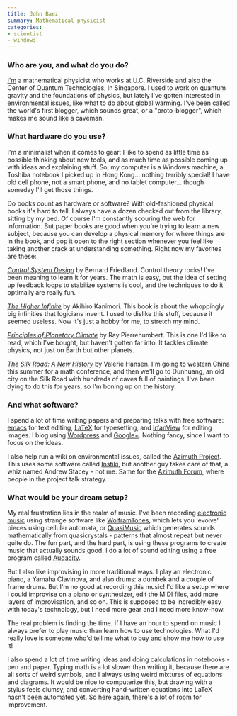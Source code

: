 ```yaml
---
title: John Baez
summary: Mathematical physicist
categories:
- scientist
- windows
---
```


### Who are you, and what do you do?

[I'm](http://johncarlosbaez.wordpress.com/ "John's weblog.") a mathematical physicist who works at U.C. Riverside and also the Center of Quantum Technologies, in Singapore. I used to work on quantum gravity and the foundations of physics, but lately I've gotten interested in environmental issues, like what to do about global warming. I've been called the world's first blogger, which sounds great, or a "proto-blogger", which makes me sound like a caveman.

### What hardware do you use?

I'm a minimalist when it comes to gear: I like to spend as little time as possible thinking about new tools, and as much time as possible coming up with ideas and explaining stuff. So, my computer is a Windows machine, a Toshiba notebook I picked up in Hong Kong... nothing terribly special! I have old cell phone, not a smart phone, and no tablet computer... though someday I'll get those things.

Do books count as hardware or software? With old-fashioned physical books it's hard to tell. I always have a dozen checked out from the library, sitting by my bed. Of course I'm constantly scouring the web for information. But paper books are good when you're trying to learn a new subject, because you can develop a physical memory for where things are in the book, and pop it open to the right section whenever you feel like taking another crack at understanding something. Right now my favorites are these:

[*Control System Design*](http://www.amazon.com/Control-System-Design-Introduction-ebook/dp/B008TVLNI0/ "'Control System Design' on Amazon.") by Bernard Friedland. Control theory rocks! I've been meaning to learn it for years. The math is easy, but the idea of setting up feedback loops to stabilize systems is cool, and the techniques to do it optimally are really fun.

[*The Higher Infinite*](http://www.amazon.com/Higher-Infinite-Beginnings-Monographs-Mathematics/dp/3540888667/ "'The Higher Infinite' on Amazon.") by Akihiro Kanimori. This book is about the whoppingly big infinities that logicians invent. I used to dislike this stuff, because it seemed useless. Now it's just a hobby for me, to stretch my mind.

[*Principles of Planetary Climate*](http://www.amazon.com/Principles-Planetary-Climate-Raymond-Pierrehumbert/dp/0521865565/ "'Principles of Planetary Climate' on Amazon.") by Ray Pierrehumbert. This is one I'd like to read, which I've bought, but haven't gotten far into. It tackles climate physics, not just on Earth but other planets. 

[*The Silk Road: A New History*](http://www.amazon.com/Silk-Road-New-History-ebook/dp/B008YGWQT0/ "'The Silk Road' on Amazon.") by Valerie Hansen. I'm going to western China this summer for a math conference, and then we'll go to Dunhuang, an old city on the Silk Road with hundreds of caves full of paintings. I've been dying to do this for years, so I'm boning up on the history. 

### And what software?

I spend a lot of time writing papers and preparing talks with free software: [emacs][] for text editing, [LaTeX][] for typesetting, and [IrfanView][] for editing images. I blog 
using [Wordpress][] and [Google+](https://plus.google.com/u/0/117663015413546257905/posts "John's Google+ account."). Nothing fancy, since I want to focus on the ideas.

I also help run a wiki on environmental issues, called the [Azimuth Project](http://www.azimuthproject.org/azimuth/show/HomePage "The Azimuth's wiki."). This uses some software called [Instiki][], but another guy takes care of that, a whiz named Andrew Stacey - not me. Same for the [Azimuth Forum](http://azimuth.mathforge.org/ "The Azimuth forum."), where people in the project talk strategy.

### What would be your dream setup?

My real frustration lies in the realm of music. I've been recording [electronic music](http://math.ucr.edu/home/baez/music/ "John's music.") using strange software like [WolframTones][], which lets you 'evolve' pieces using cellular automata, or [QuasiMusic][] which generates sounds mathematically from quasicrystals - patterns that almost repeat but never quite do. The fun part, and the hard part, is using these programs to create music that actually sounds good. I do a lot of sound editing using a free program called [Audacity][]. 

But I also like improvising in more traditional ways. I play an electronic piano, a Yamaha Clavinova, and also drums: a dumbek and a couple of frame drums. But I'm no good at recording this music! I'd like a setup where I could improvise on a piano or synthesizer, edit the MIDI files, add more layers of improvisation, and so on. This is supposed to be incredibly easy with today's technology, but I need more gear and I need more know-how.

The real problem is finding the time. If I have an hour to spend on music I always prefer to play music than learn how to use technologies. What I'd really love is someone who'd tell me what to buy and show me how to use it!

I also spend a lot of time writing ideas and doing calculations in notebooks - pen and paper. Typing math is a lot slower than writing it, because there are all sorts of weird symbols, and I always using weird mixtures of equations and diagrams. It would be nice to computerize this, but drawing with a stylus feels clumsy, and converting hand-written equations into LaTeX hasn't been automated yet. So here again, there's a lot of room for improvement.

[instiki]: https://github.com/parasew/instiki "Wiki software."
[irfanview]: http://www.irfanview.com/ "An image viewer/editor for Windows."
[audacity]: https://sourceforge.net/projects/audacity/ "An open-source, cross-platform audio editor."
[quasimusic]: http://gregegan.customer.netspace.net.au/APPLETS/34/34.html "A Java app for mathematically generating music."
[emacs]: http://www.gnu.org/software/emacs/ "A free open-source text editor."
[latex]: https://www.latex-project.org/ "Typesetting software."
[wordpress]: https://wordpress.com/ "Weblog publishing software."
[wolframtones]: http://tones.wolfram.com/ "An audio generating tool."
